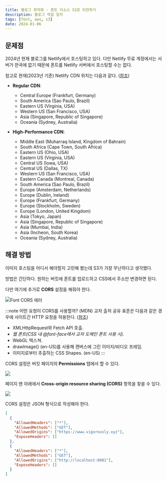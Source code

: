 ```yaml
---
title: 블로그 최적화 - 폰트 리소스 S3로 이전하기
description: 블로그 작업 일지
tags: [font, aws, s3]
date: 2024-01-06
---
```


## 문제점

2024년 현재 블로그를 Netlify에서 호스팅하고 있다. 다만 Netlify 무료 계정에서는 서버가 한국에 없기 때문에 폰트를 Netlify 서버에서 호스팅할 수는 없다.

참고로 현재(2023년 기준) Netlify CDN 위치는 다음과 같다. ([참조](https://answers.netlify.com/t/is-there-a-list-of-where-netlifys-cdn-pops-are-located/855))

- **Regular CDN**:

  - Central Europe (Frankfurt, Germany)
  - South America (Sao Paulo, Brazil)
  - Eastern US (Virginia, USA)
  - Western US (San Francisco, USA)
  - Asia (Singapore, Republic of Singapore)
  - Oceania (Sydney, Australia)

- **High-Performance CDN**:
  - Middle East (Muharraq Island, Kingdom of Bahrain)
  - South Africa (Cape Town, South Africa)
  - Eastern US (Ohio, USA)
  - Eastern US (Virginia, USA)
  - Central US (Iowa, USA)
  - Central US (Dallas, TX)
  - Western US (San Francisco, USA)
  - Eastern Canada (Montreal, Canada)
  - South America (Sao Paulo, Brazil)
  - Europe (Amsterdam, Netherlands)
  - Europe (Dublin, Ireland)
  - Europe (Frankfurt, Germany)
  - Europe (Stockholm, Sweden)
  - Europe (London, United Kingdom)
  - Asia (Tokyo, Japan)
  - Asia (Singapore, Republic of Singapore)
  - Asia (Mumbai, India)
  - Asia (Incheon, South Korea)
  - Oceania (Sydney, Australia)

## 해결 방법

이미지 호스팅을 어디서 해야할지 고민해 봤는데 S3가 가장 무난하다고 생각했다.

방법은 간단하다. 원하는 버킷에 폰트를 업로드하고 CSS에서 주소만 변경하면 된다.

다만 여기에 추가로 **CORS** 설정을 해줘야 한다.

![Font CORS 에러](https://s3.ap-northeast-2.amazonaws.com/vigorously.xyz/assets/images/blog-optimization-font-s3/1.png)

:::note 어떤 요청이 CORS를 사용할까? (MDN)
교차 출처 공유 표준은 다음과 같은 경우에 사이트간 HTTP 요청을 허용한다. ([참조](https://developer.mozilla.org/ko/docs/Web/HTTP/CORS#%EC%96%B4%EB%96%A4_%EC%9A%94%EC%B2%AD%EC%9D%B4_cors%EB%A5%BC_%EC%82%AC%EC%9A%A9%ED%95%98%EB%82%98%EC%9A%94))

- XMLHttpRequest와 Fetch API 호출.
- _웹 폰트(CSS 내 @font-face에서 교차 도메인 폰트 사용 시)._
- WebGL 텍스쳐.
- drawImage() (en-US)를 사용해 캔버스에 그린 이미지/비디오 프레임.
- 이미지로부터 추출하는 CSS Shapes. (en-US)
  :::

CORS 설정은 버킷 페이지의 **Permissions** 탭에서 할 수 있다.

![](https://s3.ap-northeast-2.amazonaws.com/vigorously.xyz/assets/images/blog-optimization-font-s3/2.png)

페이지 맨 아래에서 **Cross-origin resource sharing (CORS)** 항목을 찾을 수 있다.

![](https://s3.ap-northeast-2.amazonaws.com/vigorously.xyz/assets/images/blog-optimization-font-s3/3.png)

CORS 설정은 JSON 형식으로 작성해야 한다.

```json
[
  {
    "AllowedHeaders": ["*"],
    "AllowedMethods": ["GET"],
    "AllowedOrigins": ["https://www.vigorously.xyz"],
    "ExposeHeaders": []
  },
  {
    "AllowedHeaders": ["*"],
    "AllowedMethods": ["GET"],
    "AllowedOrigins": ["http://localhost:8081"],
    "ExposeHeaders": []
  }
]
```
